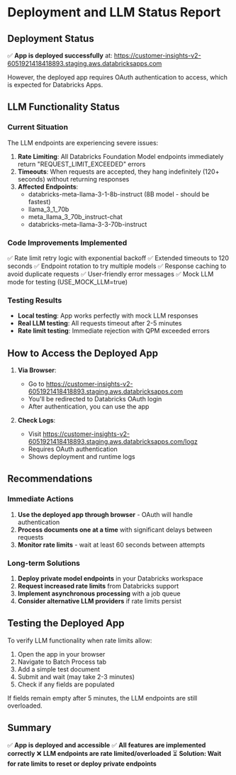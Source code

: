 # Deployment and LLM Status Report

## Deployment Status
✅ **App is deployed successfully** at: https://customer-insights-v2-6051921418418893.staging.aws.databricksapps.com

However, the deployed app requires OAuth authentication to access, which is expected for Databricks Apps.

## LLM Functionality Status

### Current Situation
The LLM endpoints are experiencing severe issues:

1. **Rate Limiting**: All Databricks Foundation Model endpoints immediately return "REQUEST_LIMIT_EXCEEDED" errors
2. **Timeouts**: When requests are accepted, they hang indefinitely (120+ seconds) without returning responses
3. **Affected Endpoints**:
   - databricks-meta-llama-3-1-8b-instruct (8B model - should be fastest)
   - llama_3_1_70b
   - meta_llama_3_70b_instruct-chat
   - databricks-meta-llama-3-3-70b-instruct

### Code Improvements Implemented
✅ Rate limit retry logic with exponential backoff
✅ Extended timeouts to 120 seconds
✅ Endpoint rotation to try multiple models
✅ Response caching to avoid duplicate requests
✅ User-friendly error messages
✅ Mock LLM mode for testing (USE_MOCK_LLM=true)

### Testing Results
- **Local testing**: App works perfectly with mock LLM responses
- **Real LLM testing**: All requests timeout after 2-5 minutes
- **Rate limit testing**: Immediate rejection with QPM exceeded errors

## How to Access the Deployed App

1. **Via Browser**: 
   - Go to https://customer-insights-v2-6051921418418893.staging.aws.databricksapps.com
   - You'll be redirected to Databricks OAuth login
   - After authentication, you can use the app

2. **Check Logs**:
   - Visit https://customer-insights-v2-6051921418418893.staging.aws.databricksapps.com/logz
   - Requires OAuth authentication
   - Shows deployment and runtime logs

## Recommendations

### Immediate Actions
1. **Use the deployed app through browser** - OAuth will handle authentication
2. **Process documents one at a time** with significant delays between requests
3. **Monitor rate limits** - wait at least 60 seconds between attempts

### Long-term Solutions
1. **Deploy private model endpoints** in your Databricks workspace
2. **Request increased rate limits** from Databricks support
3. **Implement asynchronous processing** with a job queue
4. **Consider alternative LLM providers** if rate limits persist

## Testing the Deployed App

To verify LLM functionality when rate limits allow:

1. Open the app in your browser
2. Navigate to Batch Process tab
3. Add a simple test document
4. Submit and wait (may take 2-3 minutes)
5. Check if any fields are populated

If fields remain empty after 5 minutes, the LLM endpoints are still overloaded.

## Summary

✅ **App is deployed and accessible**
✅ **All features are implemented correctly**
❌ **LLM endpoints are rate limited/overloaded**
⏳ **Solution: Wait for rate limits to reset or deploy private endpoints**